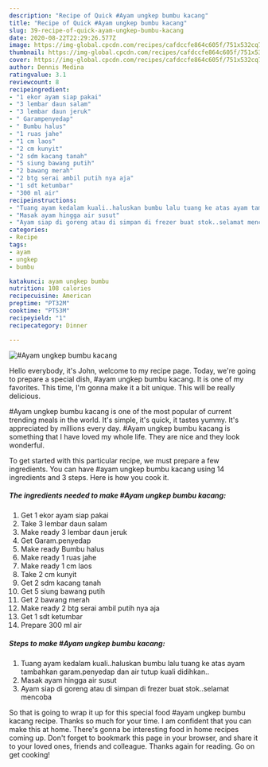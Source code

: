 ```yaml
---
description: "Recipe of Quick #Ayam ungkep bumbu kacang"
title: "Recipe of Quick #Ayam ungkep bumbu kacang"
slug: 39-recipe-of-quick-ayam-ungkep-bumbu-kacang
date: 2020-08-22T22:29:26.577Z
image: https://img-global.cpcdn.com/recipes/cafdccfe864c605f/751x532cq70/ayam-ungkep-bumbu-kacang-foto-resep-utama.jpg
thumbnail: https://img-global.cpcdn.com/recipes/cafdccfe864c605f/751x532cq70/ayam-ungkep-bumbu-kacang-foto-resep-utama.jpg
cover: https://img-global.cpcdn.com/recipes/cafdccfe864c605f/751x532cq70/ayam-ungkep-bumbu-kacang-foto-resep-utama.jpg
author: Dennis Medina
ratingvalue: 3.1
reviewcount: 8
recipeingredient:
- "1 ekor ayam siap pakai"
- "3 lembar daun salam"
- "3 lembar daun jeruk"
- " Garampenyedap"
- " Bumbu halus"
- "1 ruas jahe"
- "1 cm laos"
- "2 cm kunyit"
- "2 sdm kacang tanah"
- "5 siung bawang putih"
- "2 bawang merah"
- "2 btg serai ambil putih nya aja"
- "1 sdt ketumbar"
- "300 ml air"
recipeinstructions:
- "Tuang ayam kedalam kuali..haluskan bumbu lalu tuang ke atas ayam tambahkan garam.penyedap dan air tutup kuali didihkan.."
- "Masak ayam hingga air susut"
- "Ayam siap di goreng atau di simpan di frezer buat stok..selamat mencoba"
categories:
- Recipe
tags:
- ayam
- ungkep
- bumbu

katakunci: ayam ungkep bumbu 
nutrition: 108 calories
recipecuisine: American
preptime: "PT32M"
cooktime: "PT53M"
recipeyield: "1"
recipecategory: Dinner

---
```



![#Ayam ungkep bumbu kacang](https://img-global.cpcdn.com/recipes/cafdccfe864c605f/751x532cq70/ayam-ungkep-bumbu-kacang-foto-resep-utama.jpg)

Hello everybody, it's John, welcome to my recipe page. Today, we're going to prepare a special dish, #ayam ungkep bumbu kacang. It is one of my favorites. This time, I'm gonna make it a bit unique. This will be really delicious.

#Ayam ungkep bumbu kacang is one of the most popular of current trending meals in the world. It's simple, it's quick, it tastes yummy. It's appreciated by millions every day. #Ayam ungkep bumbu kacang is something that I have loved my whole life. They are nice and they look wonderful.




To get started with this particular recipe, we must prepare a few ingredients. You can have #ayam ungkep bumbu kacang using 14 ingredients and 3 steps. Here is how you cook it.

<!--inarticleads1-->

##### The ingredients needed to make #Ayam ungkep bumbu kacang:

1. Get 1 ekor ayam siap pakai
1. Take 3 lembar daun salam
1. Make ready 3 lembar daun jeruk
1. Get  Garam.penyedap
1. Make ready  Bumbu halus
1. Make ready 1 ruas jahe
1. Make ready 1 cm laos
1. Take 2 cm kunyit
1. Get 2 sdm kacang tanah
1. Get 5 siung bawang putih
1. Get 2 bawang merah
1. Make ready 2 btg serai ambil putih nya aja
1. Get 1 sdt ketumbar
1. Prepare 300 ml air




<!--inarticleads2-->

##### Steps to make #Ayam ungkep bumbu kacang:

1. Tuang ayam kedalam kuali..haluskan bumbu lalu tuang ke atas ayam tambahkan garam.penyedap dan air tutup kuali didihkan..
1. Masak ayam hingga air susut
1. Ayam siap di goreng atau di simpan di frezer buat stok..selamat mencoba




So that is going to wrap it up for this special food #ayam ungkep bumbu kacang recipe. Thanks so much for your time. I am confident that you can make this at home. There's gonna be interesting food in home recipes coming up. Don't forget to bookmark this page in your browser, and share it to your loved ones, friends and colleague. Thanks again for reading. Go on get cooking!
